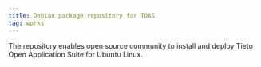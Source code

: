 ```yaml
---
title: Debian package repository for TOAS
tag: works
---
```


The repository enables open source community to install and deploy Tieto Open Application Suite for Ubuntu Linux.
